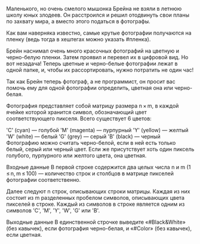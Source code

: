 Маленького, но очень смелого мышонка Брейна не взяли в летнюю школу юных злодеев. Он расстроился и решил отодвинуть свои планы по захвату мира, а вместо этого податься в фотографы.

Как вам наверняка известно, самые крутые фотографии получаются на пленку (ведь тогда в хештегах можно указать #пленка).

Брейн наснимал очень много красочных фотографий на цветную и черно-белую пленки. Затем проявил и перевел их в цифровой вид. Но вот незадача! Теперь цветные и черно-белые фотографии лежат в одной папке, и, чтобы их рассортировать, нужно потратить не один час!

Так как Брейн теперь фотограф, а не программист, он просит вас помочь ему для одной фотографии определить, цветная она или черно-белая.

Фотография представляет собой матрицу размера n × m, в каждой ячейке которой хранится символ, обозначающий цвет соответствующего пикселя. Всего существует 6 цветов:

'C' (cyan) — голубой
'M' (magenta) — пурпурный
'Y' (yellow) — желтый
'W' (white) — белый
'G' (grey) — серый
'B' (black) — черный
Фотографию можно считать черно-белой, если в ней есть только белый, серый или черный цвет. Если же присутствует хоть один пиксель голубого, пурпурного или желтого цвета, она цветная.

Входные данные
В первой строке содержится два целых числа n и m (1 ≤ n, m ≤ 100) — количество строк и столбцов в матрице пикселей фотографии соответственно.

Далее следуют n строк, описывающих строки матрицы. Каждая из них состоит из m разделенных пробелом символов, описывающих цвета пикселей в строке. Каждый из символов в строке является одним из символов 'C', 'M', 'Y', 'W', 'G' или 'B'.

Выходные данные
В единственной строчке выведите «#Black&White» (без кавычек), если фотография черно-белая, и «#Color» (без кавычек), если цветная.